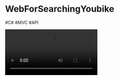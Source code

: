 # WebForSearchingYoubike
#C# #MVC #API

![image](https://github.com/Riley-Shu/WebForSearchingYoubike/blob/master/present.mp4)

<a href="https://youtu.be/KVImTvY-4Rg
" target="_blank">
